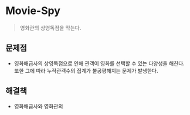 # Movie-Spy
>영화관의 상영독점을 막는다.
## 문제점
- 영화배급사의 상영독점으로 인해 관객이 영화를 선택할 수 있는 다양성을 해친다. 또한 그에 따라 누적관객수의 집계가 불공평해지는 문제가 발생한다.
## 해결책
- 영화배급사와 영화관의 

